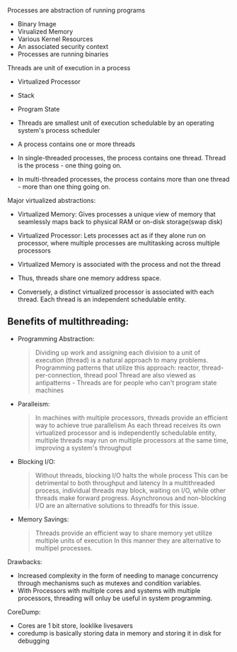 Processes are abstraction of running programs
- Binary Image
- Virualized Memory
- Various Kernel Resources
- An associated security context
- Processes are running binaries

Threads are unit of execution in a process
- Virtualized Processor
- Stack
- Program State
- Threads are smallest unit of execution schedulable by an operating system's process scheduler

- A process contains one or more threads
- In single-threaded processes, the process contains one thread. Thread is the process - one thing going on.
- In multi-threaded processes, the process contains more than one thread - more than one thing going on.

Major virtualized abstractions:
- Virtualized Memory: Gives processes a unique view of memory that seamlessly maps back to physical RAM or on-disk storage(swap disk)
- Virtualized Processor: Lets processes act as if they alone run on processor, where multiple processes are multitasking across multiple processors

- Virtualized Memory is associated with the process and not the thread
- Thus, threads share one memory address space.
- Conversely, a distinct virtualized processor is associated with each thread.
  Each thread is an independent schedulable entity.

Benefits of multithreading:
--------------------------
- Programming Abstraction: 
  > Dividing up work and assigning each division to a unit of execution (thread) is a natural approach to many problems.
  > Programming patterns that utilize this approach: reactor, thread-per-connection, thread pool
  > Thread are also viewed as antipatterns - Threads are for people who can't program state machines

- Paralleism:
  > In machines with multiple processors, threads provide an efficient way to achieve true parallelism
  > As each thread receives its own virtualized processor and is independently schedulable entity, multiple threads
    may run on multiple processors at the same time, improving a system's throughput

- Blocking I/O:
  > Without threads, blocking I/O halts the whole process
  > This can be detrimental to both throughput and latency
  > In a multithreaded process, individual threads may block, waiting on I/O, while other threads make forward progress.
    Asynchronous and non-blocking I/O are an alternative solutions to threadfs for this issue.

- Memory Savings:
  > Threads provide an efficient way to share memory yet utilize multiple units of execution
  > In this manner they are alternative to multipel processes.

Drawbacks:
- Increased complexity in the form of needing to manage concurrency through mechanisms such as mutexes and condition variables.
- With Processors with multiple cores and systems with multiple processors, threading will onluy be useful in system programming.

CoreDump:
- Cores are 1 bit store, looklike livesavers
- coredump is basically storing data in memory and storing it in disk for debugging

